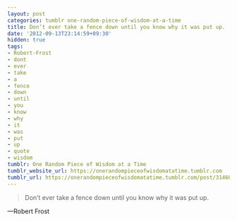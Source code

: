 ```yaml
---
layout: post
categories: tumblr one-random-piece-of-wisdom-at-a-time
title: Don’t ever take a fence down until you know why it was put up.
date: '2012-09-13T23:14:59+09:30'
hidden: true
tags:
- Robert-Frost
- dont
- ever
- take
- a
- fence
- down
- until
- you
- know
- why
- it
- was
- put
- up
- quote
- wisdom
tumblr: One Random Piece of Wisdom at a Time
tumblr_website_url: https://onerandompieceofwisdomatatime.tumblr.com
tumblr_url: https://onerandompieceofwisdomatatime.tumblr.com/post/31460507080/dont-ever-take-a-fence-down-until-you-know-why-it
---
```

> Don’t ever take a fence down until you know why it was put up.

—Robert Frost
